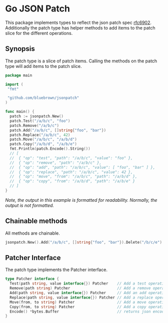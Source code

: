 # Go JSON Patch

This package implements types to reflect the json patch spec [rfc6902](https://datatracker.ietf.org/doc/html/rfc6902/). Additionally the patch type has helper methods to add items to the patch slice for the different operations.

## Synopsis

The patch type is a slice of patch items. Calling the methods on the patch type will add items to the patch slice.

```go
package main

import (
 "fmt"

 "github.com/bluebrown/jsonpatch"
)

func main() {
  patch := jsonpatch.New()
  patch.Test("/a/b/c", "foo")
  patch.Remove("/a/b/c")
  patch.Add("/a/b/c", []string{"foo", "bar"})
  patch.Replace("/a/b/c", 42)
  patch.Move("/a/b/c", "/a/b/d")
  patch.Copy("/a/b/d", "/a/b/e")
  fmt.Println(patch.Encode().String())
  // [
  //  { "op": "test", "path": "/a/b/c", "value": "foo" },
  //  { "op": "remove", "path": "/a/b/c" },
  //  { "op": "add", "path": "/a/b/c", "value": [ "foo", "bar" ] },
  //  { "op": "replace", "path": "/a/b/c", "value": 42 },
  //  { "op": "move", "from": "/a/b/c", "path": "/a/b/d" },
  //  { "op": "copy", "from": "/a/b/d", "path": "/a/b/e" }
  // ]
}
```

*Note, the output in this example is formatted for readability. Normally, the output is not formatted.*

## Chainable methods

All methods are chainable.

```go
jsonpatch.New().Add("/a/b/c", []string{"foo", "bar"}).Delete("/b/c/e")
```

## Patcher Interface

The patch type implements the Patcher interface.

```go
type Patcher interface {
  Test(path string, value interface{}) Patcher    // Add a test operation
  Remove(path string) Patcher                     // Add a remove operation
  Add(path string, value interface{}) Patcher     // Add an add operation
  Replace(path string, value interface{}) Patcher // Add a replace operation
  Move(from, to string) Patcher                   // Add a move operation
  Copy(from, to string) Patcher                   // Add a copy operation
  Encode() *bytes.Buffer                          // returns json encoded patch
}
```
